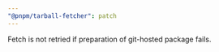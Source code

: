```yaml
---
"@pnpm/tarball-fetcher": patch
---
```


Fetch is not retried if preparation of git-hosted package fails.
